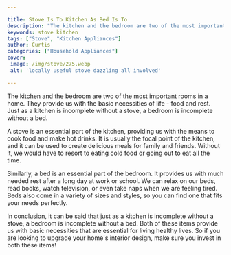 ```yaml
---

title: Stove Is To Kitchen As Bed Is To
description: "The kitchen and the bedroom are two of the most important rooms in a home. They provide us with the basic necessities of life - fo...check it out to learn"
keywords: stove kitchen
tags: ["Stove", "Kitchen Appliances"]
author: Curtis
categories: ["Household Appliances"]
cover: 
 image: /img/stove/275.webp
 alt: 'locally useful stove dazzling all involved'

---
```


The kitchen and the bedroom are two of the most important rooms in a home. They provide us with the basic necessities of life - food and rest. Just as a kitchen is incomplete without a stove, a bedroom is incomplete without a bed.

A stove is an essential part of the kitchen, providing us with the means to cook food and make hot drinks. It is usually the focal point of the kitchen, and it can be used to create delicious meals for family and friends. Without it, we would have to resort to eating cold food or going out to eat all the time. 

Similarly, a bed is an essential part of the bedroom. It provides us with much needed rest after a long day at work or school. We can relax on our beds, read books, watch television, or even take naps when we are feeling tired. Beds also come in a variety of sizes and styles, so you can find one that fits your needs perfectly. 

In conclusion, it can be said that just as a kitchen is incomplete without a stove, a bedroom is incomplete without a bed. Both of these items provide us with basic necessities that are essential for living healthy lives. So if you are looking to upgrade your home's interior design, make sure you invest in both these items!
